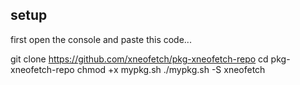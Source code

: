 ## setup

first open the console and paste this code...

git clone https://github.com/xneofetch/pkg-xneofetch-repo
cd pkg-xneofetch-repo
chmod +x mypkg.sh
./mypkg.sh -S xneofetch
